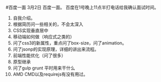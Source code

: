 #百度一面
3月2日 百度一面。
百度在1号晚上11点半打电话给我确认面试时间。

1. 自我介绍。
2. 根据简历问一些相关的，不会太深入
3. CSS实现垂直居中
4. 移动端如何做（响应式之类的）
5. 问了css3的新属性，重点问了box-size，问了animation。
6. 问了jsonp的实现原理，详细的讲出来流程。
7. 前端性能优化（问了很多）
8. 原型继承
9. 问了gulp grunt 平时用来干什么
10. AMD CMD以及requirejs有没有用过。